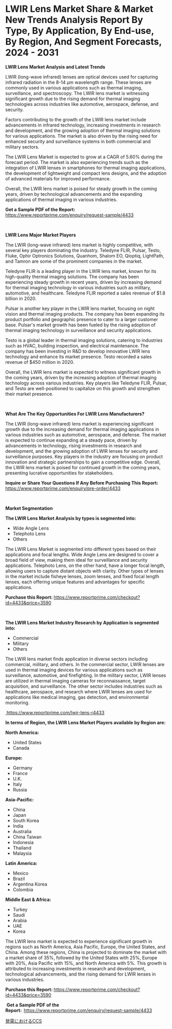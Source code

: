 <p><h1>LWIR Lens Market Share & Market New Trends Analysis Report By Type, By Application, By End-use, By Region, And Segment Forecasts, 2024 - 2031</h1></p><p><strong>LWIR Lens Market Analysis and Latest Trends</strong></p>
<p><p>LWIR (long-wave infrared) lenses are optical devices used for capturing infrared radiation in the 8-14 µm wavelength range. These lenses are commonly used in various applications such as thermal imaging, surveillance, and spectroscopy. The LWIR lens market is witnessing significant growth due to the rising demand for thermal imaging technologies across industries like automotive, aerospace, defense, and security.</p><p>Factors contributing to the growth of the LWIR lens market include advancements in infrared technology, increasing investments in research and development, and the growing adoption of thermal imaging solutions for various applications. The market is also driven by the rising need for enhanced security and surveillance systems in both commercial and military sectors.</p><p>The LWIR Lens Market is expected to grow at a CAGR of 5.60% during the forecast period. The market is also experiencing trends such as the integration of LWIR lenses in smartphones for thermal imaging applications, the development of lightweight and compact lens designs, and the adoption of advanced materials for improved performance.</p><p>Overall, the LWIR lens market is poised for steady growth in the coming years, driven by technological advancements and the expanding applications of thermal imaging in various industries.</p></p>
<p><strong>Get a Sample PDF of the Report:&nbsp;</strong> <a href="https://www.reportprime.com/enquiry/request-sample/4433">https://www.reportprime.com/enquiry/request-sample/4433</a></p>
<p>&nbsp;</p>
<p><strong>LWIR Lens Major Market Players</strong></p>
<p><p>The LWIR (long-wave infrared) lens market is highly competitive, with several key players dominating the industry. Teledyne FLIR, Pulsar, Testo, Fluke, Ophir Optronics Solutions, Quanhom, Shalom EO, Qioptiq, LightPath, and Tamron are some of the prominent companies in the market.</p><p>Teledyne FLIR is a leading player in the LWIR lens market, known for its high-quality thermal imaging solutions. The company has been experiencing steady growth in recent years, driven by increasing demand for thermal imaging technology in various industries such as military, automotive, and healthcare. Teledyne FLIR reported a sales revenue of $1.8 billion in 2020.</p><p>Pulsar is another key player in the LWIR lens market, focusing on night vision and thermal imaging products. The company has been expanding its product portfolio and geographic presence to cater to a larger customer base. Pulsar's market growth has been fueled by the rising adoption of thermal imaging technology in surveillance and security applications.</p><p>Testo is a global leader in thermal imaging solutions, catering to industries such as HVAC, building inspection, and electrical maintenance. The company has been investing in R&D to develop innovative LWIR lens technology and enhance its market presence. Testo recorded a sales revenue of $450 million in 2020.</p><p>Overall, the LWIR lens market is expected to witness significant growth in the coming years, driven by the increasing adoption of thermal imaging technology across various industries. Key players like Teledyne FLIR, Pulsar, and Testo are well-positioned to capitalize on this growth and strengthen their market presence.</p></p>
<p>&nbsp;</p>
<p><strong>What Are The Key Opportunities For LWIR Lens Manufacturers?</strong></p>
<p><p>The LWIR (long-wave infrared) lens market is experiencing significant growth due to the increasing demand for thermal imaging applications in various industries such as automotive, aerospace, and defense. The market is expected to continue expanding at a steady pace, driven by advancements in technology, rising investments in research and development, and the growing adoption of LWIR lenses for security and surveillance purposes. Key players in the industry are focusing on product innovation and strategic partnerships to gain a competitive edge. Overall, the LWIR lens market is poised for continued growth in the coming years, presenting lucrative opportunities for stakeholders.</p></p>
<p><strong>Inquire or Share Your Questions If Any Before Purchasing This Report:</strong> <a href="https://www.reportprime.com/enquiry/pre-order/4433">https://www.reportprime.com/enquiry/pre-order/4433</a></p>
<p>&nbsp;</p>
<p><strong>Market Segmentation</strong></p>
<p><strong>The LWIR Lens Market Analysis by types is segmented into:</strong></p>
<p><ul><li>Wide Angle Lens</li><li>Telephoto Lens</li><li>Others</li></ul></p>
<p><p>The LWIR Lens Market is segmented into different types based on their applications and focal lengths. Wide Angle Lens are designed to cover a broad field of view, making them ideal for surveillance and security applications. Telephoto Lens, on the other hand, have a longer focal length, allowing users to capture distant objects with clarity. Other types of lenses in the market include fisheye lenses, zoom lenses, and fixed focal length lenses, each offering unique features and advantages for specific applications.</p></p>
<p><strong>Purchase this Report:&nbsp;</strong><a href="https://www.reportprime.com/checkout?id=4433&price=3590">https://www.reportprime.com/checkout?id=4433&price=3590</a></p>
<p>&nbsp;</p>
<p><strong>The LWIR Lens Market Industry Research by Application is segmented into:</strong></p>
<p><ul><li>Commercial</li><li>Military</li><li>Others</li></ul></p>
<p><p>The LWIR lens market finds application in diverse sectors including commercial, military, and others. In the commercial sector, LWIR lenses are used in thermal imaging devices for various applications such as surveillance, automotive, and firefighting. In the military sector, LWIR lenses are utilized in thermal imaging cameras for reconnaissance, target acquisition, and surveillance. The other sector includes industries such as healthcare, aerospace, and research where LWIR lenses are used for applications like medical imaging, gas detection, and environmental monitoring.</p></p>
<p><a href="https://www.reportprime.com/lwir-lens-r4433">&nbsp;https://www.reportprime.com/lwir-lens-r4433</a></p>
<p><strong>In terms of Region, the LWIR Lens Market Players available by Region are:</strong></p>
<p>
    <p> <strong> North America: </strong>
        <ul>
            <li>United States</li>
            <li>Canada</li>
        </ul>
        </p> 
    <p> <strong> Europe: </strong>
        <ul>
            <li>Germany</li>
            <li>France</li>
            <li>U.K.</li>
            <li>Italy</li>
            <li>Russia</li>
        </ul>
        </p> 
    <p> <strong> Asia-Pacific: </strong>
        <ul>
            <li>China</li>
            <li>Japan</li>
            <li>South Korea</li>
            <li>India</li>
            <li>Australia</li>
            <li>China Taiwan</li>
            <li>Indonesia</li>
            <li>Thailand</li>
            <li>Malaysia</li>
        </ul>
        </p> 
    <p> <strong> Latin America: </strong>
        <ul>
            <li>Mexico</li>
            <li>Brazil</li>
            <li>Argentina Korea</li>
            <li>Colombia</li>
        </ul>
        </p> 
    <p> <strong> Middle East & Africa: </strong>
        <ul>
            <li>Turkey</li>
            <li>Saudi</li>
            <li>Arabia</li>
            <li>UAE</li>
            <li>Korea</li>
        </ul>
    </p>
    </p>
<p><p>The LWIR lens market is expected to experience significant growth in regions such as North America, Asia Pacific, Europe, the United States, and China. Among these regions, China is projected to dominate the market with a market share of 35%, followed by the United States with 25%, Europe with 20%, Asia Pacific with 15%, and North America with 5%. This growth is attributed to increasing investments in research and development, technological advancements, and the rising demand for LWIR lenses in various industries.</p></p>
<p><strong>Purchase this Report: </strong><a href="https://www.reportprime.com/checkout?id=4433&price=3590">https://www.reportprime.com/checkout?id=4433&price=3590</a></p>
<p>&nbsp;<strong>Get a Sample PDF of the Report:&nbsp;&nbsp;</strong><a href="https://www.reportprime.com/enquiry/request-sample/4433">https://www.reportprime.com/enquiry/request-sample/4433</a></p>
<p><strong></strong></p>
<p><p><a href="https://github.com/ihabdkwlxs948/Market-Research-Report-List-4/blob/main/329027583913.md">発電におけるCCS</a></p></p>